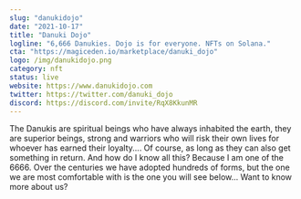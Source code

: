 ```yaml
---
slug: "danukidojo"
date: "2021-10-17"
title: "Danuki Dojo"
logline: "6,666 Danukies. Dojo is for everyone. NFTs on Solana."
cta: "https://magiceden.io/marketplace/danuki_dojo"
logo: /img/danukidojo.png
category: nft
status: live
website: https://www.danukidojo.com
twitter: https://twitter.com/danuki_dojo
discord: https://discord.com/invite/RqX8KkunMR
---
```


The Danukis are spiritual beings who have always inhabited the earth, they are superior beings, strong and warriors who will risk their own lives for whoever has earned their loyalty.... Of course, as long as they can also get something in return. And how do I know all this? Because I am one of the 6666. Over the centuries we have adopted hundreds of forms, but the one we are most comfortable with is the one you will see below... Want to know more about us?
